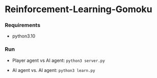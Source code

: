 # Reinforcement-Learning-Gomoku

### Requirements

- python3.10

### Run

- Player agent vs AI agent: `python3 server.py`

- AI agent vs. AI agent: `python3 learn.py`
